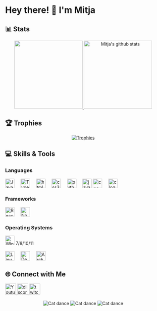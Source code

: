 # Hey there! 👋 I'm Mitja

## 📊 Stats
<div align="center">
  <a href="https://github.com/mitjach">
    <img src="https://github-readme-stats.vercel.app/api/top-langs/?username=mitjach&hide=ASP.NET,jupyter%20notebook&count_private=false&theme=gruvbox&hide_border=true" height="220px" style="border: none !important;" />
  </a>
  <a href="https://github.com/mitjach">
    <img src="https://github-readme-stats.vercel.app/api?username=mitjach&count_private=true&hide=stars&show_icons=true&theme=gruvbox&line_height=27&hide_border=true" alt="Mitja's github stats" height="220px" style="border: none !important;" />
  </a>
</div>

## 🏆 Trophies
<div align="center">
  <a href="https://github.com/ryo-ma/github-profile-trophy">
    <img src="https://github-profile-trophy.vercel.app/?username=mitjach&theme=gruvbox&rank=-C,-?&margin-w=10&no-frame=true" alt="Trophies" />
  </a>
</div>

## 💻 Skills & Tools
### Languages
<div align="left">
  <img src="https://cdn.jsdelivr.net/gh/devicons/devicon/icons/javascript/javascript-original.svg" height="30" alt="JavaScript" />
  <img width="12" />
  <img src="https://cdn.jsdelivr.net/gh/devicons/devicon/icons/typescript/typescript-original.svg" height="30" alt="TypeScript" />
  <img width="12" />
    <img src="https://cdn.jsdelivr.net/gh/devicons/devicon/icons/html5/html5-original.svg" height="30" alt="html5 logo"  />
  <img width="12" />
  <img src="https://cdn.jsdelivr.net/gh/devicons/devicon/icons/css3/css3-original.svg" height="30" alt="css3 logo"  />
  <img width="12" />
  <img src="https://cdn.jsdelivr.net/gh/devicons/devicon/icons/python/python-original.svg" height="30" alt="python logo"  />
  <img width="12" />
  <img src="https://cdn.jsdelivr.net/gh/devicons/devicon/icons/java/java-original.svg" height="30" alt="java logo" />
    <img src="https://cdn.jsdelivr.net/gh/devicons/devicon/icons/cplusplus/cplusplus-original.svg" height="30" alt="c++ logo" />
  <img width="12" />
  <img src="https://cdn.jsdelivr.net/gh/devicons/devicon/icons/c/c-original.svg" height="30" alt="c logo" />
</div>

### Frameworks
<div align="left">
  <img src="https://cdn.jsdelivr.net/gh/devicons/devicon/icons/react/react-original.svg" height="30" alt="React" />
  <img width="12" />
    <img src="https://cdn.jsdelivr.net/gh/devicons/devicon/icons/nodejs/nodejs-original.svg" height="30" alt="Node.js logo" />
</div>

### Operating Systems
<div align="left">
  <img src="https://cdn.jsdelivr.net/gh/devicons/devicon/icons/windows8/windows8-original.svg" height="30" alt="Windows" /> 7/8/10/11
  <img width="12" />
  <br />
  <br />
  <img src="https://cdn.jsdelivr.net/gh/devicons/devicon/icons/linux/linux-original.svg" height="30" alt="Linux" />
  <img width="12" />
   <img src="https://cdn.jsdelivr.net/gh/devicons/devicon/icons/debian/debian-original.svg" height="30" alt="Debian logo" />
  <img width="12" />
  <img src="https://cdn.jsdelivr.net/gh/devicons/devicon/icons/archlinux/archlinux-original.svg" height="30" alt="Arch Linux logo" />
</div>

## 🌐 Connect with Me
<div align="left">
  <a href="/">
    <img src="https://img.shields.io/static/v1?message=Youtube&logo=youtube&label=&color=FF0000&logoColor=white&labelColor=&style=for-the-badge" height="35" alt="Youtube" />
  </a>
    <a href="https://discord.gg/qDVBjSp7p2">
    <img src="https://img.shields.io/static/v1?message=Discord&logo=discord&label=&color=7289DA&logoColor=white&labelColor=&style=for-the-badge" height="35" alt="discord logo" />
  </a>
    <a href="https://twitch.tv/mitjach">
    <img src="https://img.shields.io/static/v1?message=Twitch&logo=twitch&label=&color=9146FF&logoColor=white&labelColor=&style=for-the-badge" height="35" alt="twitch logo" />
  </a>
</div>

<div align="center">
  <br />
  <img src="https://media1.tenor.com/m/yNMGjXsoYGUAAAAd/cat-cats.gif" alt="Cat dance" />
  <img src="https://media1.tenor.com/m/jysc1QyPQjsAAAAd/cat-dance.gif" alt="Cat dance" />
  <img src="https://media1.tenor.com/m/zN5C2mTeYWoAAAAC/dnce.gif" alt="Cat dance" />
</div>
